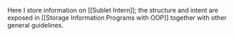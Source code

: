 Here I store information on [[Sublet Intern]]; the structure and intent are exposed in [[Storage Information Programs with OOP]] together with other general guidelines.